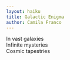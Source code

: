 ```yaml
---
layout: haiku
title: Galactic Enigma
author: Camila Franco
---
```


In vast galaxies<br>
Infinite mysteries<br>
Cosmic tapestries<br>
